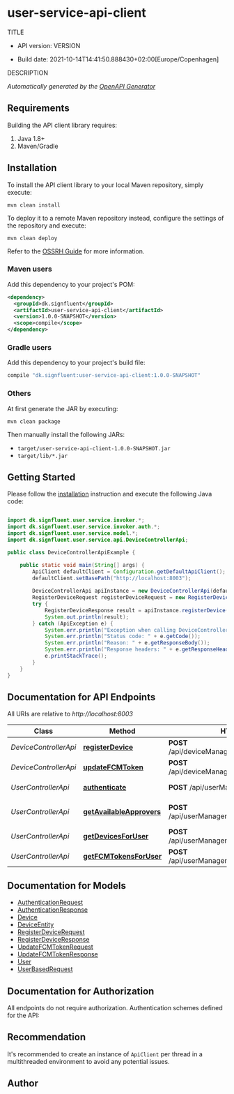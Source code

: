 # user-service-api-client

TITLE

- API version: VERSION

- Build date: 2021-10-14T14:41:50.888430+02:00[Europe/Copenhagen]

DESCRIPTION


*Automatically generated by the [OpenAPI Generator](https://openapi-generator.tech)*

## Requirements

Building the API client library requires:

1. Java 1.8+
2. Maven/Gradle

## Installation

To install the API client library to your local Maven repository, simply execute:

```shell
mvn clean install
```

To deploy it to a remote Maven repository instead, configure the settings of the repository and execute:

```shell
mvn clean deploy
```

Refer to the [OSSRH Guide](http://central.sonatype.org/pages/ossrh-guide.html) for more information.

### Maven users

Add this dependency to your project's POM:

```xml
<dependency>
  <groupId>dk.signfluent</groupId>
  <artifactId>user-service-api-client</artifactId>
  <version>1.0.0-SNAPSHOT</version>
  <scope>compile</scope>
</dependency>
```

### Gradle users

Add this dependency to your project's build file:

```groovy
compile "dk.signfluent:user-service-api-client:1.0.0-SNAPSHOT"
```

### Others

At first generate the JAR by executing:

```shell
mvn clean package
```

Then manually install the following JARs:

- `target/user-service-api-client-1.0.0-SNAPSHOT.jar`
- `target/lib/*.jar`

## Getting Started

Please follow the [installation](#installation) instruction and execute the following Java code:

```java

import dk.signfluent.user.service.invoker.*;
import dk.signfluent.user.service.invoker.auth.*;
import dk.signfluent.user.service.model.*;
import dk.signfluent.user.service.api.DeviceControllerApi;

public class DeviceControllerApiExample {

    public static void main(String[] args) {
        ApiClient defaultClient = Configuration.getDefaultApiClient();
        defaultClient.setBasePath("http://localhost:8003");
        
        DeviceControllerApi apiInstance = new DeviceControllerApi(defaultClient);
        RegisterDeviceRequest registerDeviceRequest = new RegisterDeviceRequest(); // RegisterDeviceRequest | registerDeviceRequest
        try {
            RegisterDeviceResponse result = apiInstance.registerDevice(registerDeviceRequest);
            System.out.println(result);
        } catch (ApiException e) {
            System.err.println("Exception when calling DeviceControllerApi#registerDevice");
            System.err.println("Status code: " + e.getCode());
            System.err.println("Reason: " + e.getResponseBody());
            System.err.println("Response headers: " + e.getResponseHeaders());
            e.printStackTrace();
        }
    }
}

```

## Documentation for API Endpoints

All URIs are relative to *http://localhost:8003*

Class | Method | HTTP request | Description
------------ | ------------- | ------------- | -------------
*DeviceControllerApi* | [**registerDevice**](docs/DeviceControllerApi.md#registerDevice) | **POST** /api/deviceManagement/registerDevice | Register Device
*DeviceControllerApi* | [**updateFCMToken**](docs/DeviceControllerApi.md#updateFCMToken) | **POST** /api/deviceManagement/updateFCMToken | Update FCM Token
*UserControllerApi* | [**authenticate**](docs/UserControllerApi.md#authenticate) | **POST** /api/userManagement/authenticate | Authenticate User
*UserControllerApi* | [**getAvailableApprovers**](docs/UserControllerApi.md#getAvailableApprovers) | **POST** /api/userManagement/getAvailableApprovers | Get Available Approvers
*UserControllerApi* | [**getDevicesForUser**](docs/UserControllerApi.md#getDevicesForUser) | **POST** /api/userManagement/getDevicesForUser | Get Devices For User
*UserControllerApi* | [**getFCMTokensForUser**](docs/UserControllerApi.md#getFCMTokensForUser) | **POST** /api/userManagement/getFCMTokensForUser | Update FCM Token


## Documentation for Models

 - [AuthenticationRequest](docs/AuthenticationRequest.md)
 - [AuthenticationResponse](docs/AuthenticationResponse.md)
 - [Device](docs/Device.md)
 - [DeviceEntity](docs/DeviceEntity.md)
 - [RegisterDeviceRequest](docs/RegisterDeviceRequest.md)
 - [RegisterDeviceResponse](docs/RegisterDeviceResponse.md)
 - [UpdateFCMTokenRequest](docs/UpdateFCMTokenRequest.md)
 - [UpdateFCMTokenResponse](docs/UpdateFCMTokenResponse.md)
 - [User](docs/User.md)
 - [UserBasedRequest](docs/UserBasedRequest.md)


## Documentation for Authorization

All endpoints do not require authorization.
Authentication schemes defined for the API:

## Recommendation

It's recommended to create an instance of `ApiClient` per thread in a multithreaded environment to avoid any potential issues.

## Author



